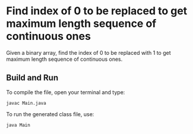 # Find index of 0 to be replaced to get maximum length sequence of continuous ones


Given a binary array, find the index of 0 to be replaced with 1 to get maximum length sequence of continuous ones.


## Build and Run

To compile the file, open your terminal and type:
```
javac Main.java
```

To run the generated class file, use:
```
java Main
```
